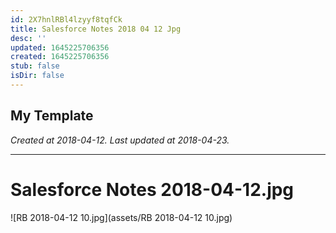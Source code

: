 ```yaml
---
id: 2X7hnlRBl4lzyyf8tqfCk
title: Salesforce Notes 2018 04 12 Jpg
desc: ''
updated: 1645225706356
created: 1645225706356
stub: false
isDir: false
---
```

My Template
---

_Created at 2018-04-12._
_Last updated at 2018-04-23._




---

# Salesforce Notes 2018-04-12.jpg


![RB 2018-04-12 10.jpg](assets/RB 2018-04-12 10.jpg)

